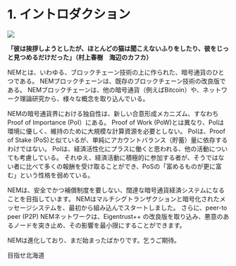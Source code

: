 # 1. イントロダクション

![](https://s3-ap-northeast-1.amazonaws.com/nem-social/blog/0/7000/7500/7537/1542748357%E3%82%B9%E3%82%AF%E3%83%AA%E3%83%BC%E3%83%B3%E3%82%B7%E3%83%A7%E3%83%83%E3%83%88%202018-11-21%206.12.33.png)

**「彼は挨拶しようとしたが、ほとんどの猫は聞こえないふりをしたり、彼をじっと見つめるだけだった」（村上春樹　海辺のカフカ）**


NEMとは、いわゆる、ブロックチェーン技術の上に作られた、暗号通貨のひとつである。 NEMブロックチェーンは、既存のブロックチェーン技術の改良版である。 NEMブロックチェーンは、他の暗号通貨（例えばBitcoin）や、ネットワーク理論研究から、様々な概念を取り込んでいる。


NEMの暗号通貨界における独自性は、新しい合意形成メカニズム、すなわちProof of Importance (PoI）にある。 Proof of Work (PoW)とは異なり、PoIは環境に優しく、維持のために大規模な計算資源を必要としない。 
PoIは、Proof of Stake (PoS)と似ているが、単純にアカウントバランス（貯蓄）量に依存するわけではない。 
PoIは、経済活性化にプラスに働くと思われる、他の活動についても考慮している。 それゆえ、経済活動に積極的に参加する者が、そうではない者に比べて多くの報酬を受け取ることができ、PoSの「富めるものが更に富む」という性格を弱めている。


NEMは、安全でかつ補償制度を要しない、闊達な暗号通貨経済システムになることを目指しています。 NEMはマルチシグトランザクションと暗号化されたメッセージシステムを、最初から組み込んでスタートしました。 さらに、peer-to peer (P2P) NEMネットワークは、Eigentrust++ の改良版を取り込み、悪意のあるノードを突き止め、その影響を最小限にすることができます。


NEMは進化しており、まだ始まったばかりです。乞うご期待。

目指せ北海道

